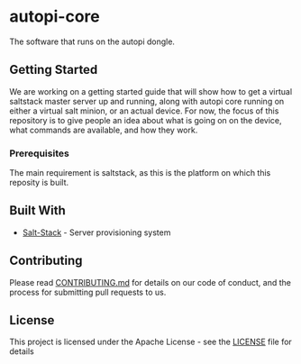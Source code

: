 # autopi-core

The software that runs on the autopi dongle.

## Getting Started

We are working on a getting started guide that will show how to get a virtual saltstack master server up and running, along with autopi core running on either a virtual salt minion, or an actual device.
For now, the focus of this repository is to give people an idea about what is going on on the device, what commands are available, and how they work.

### Prerequisites

The main requirement is saltstack, as this is the platform on which this reposity is built.

## Built With

* [Salt-Stack](http://www.saltstack.com) - Server provisioning system

## Contributing

Please read [CONTRIBUTING.md](https://gist.github.com/PurpleBooth/b24679402957c63ec426) for details on our code of conduct, and the process for submitting pull requests to us.

## License

This project is licensed under the Apache License - see the [LICENSE](LICENSE) file for details